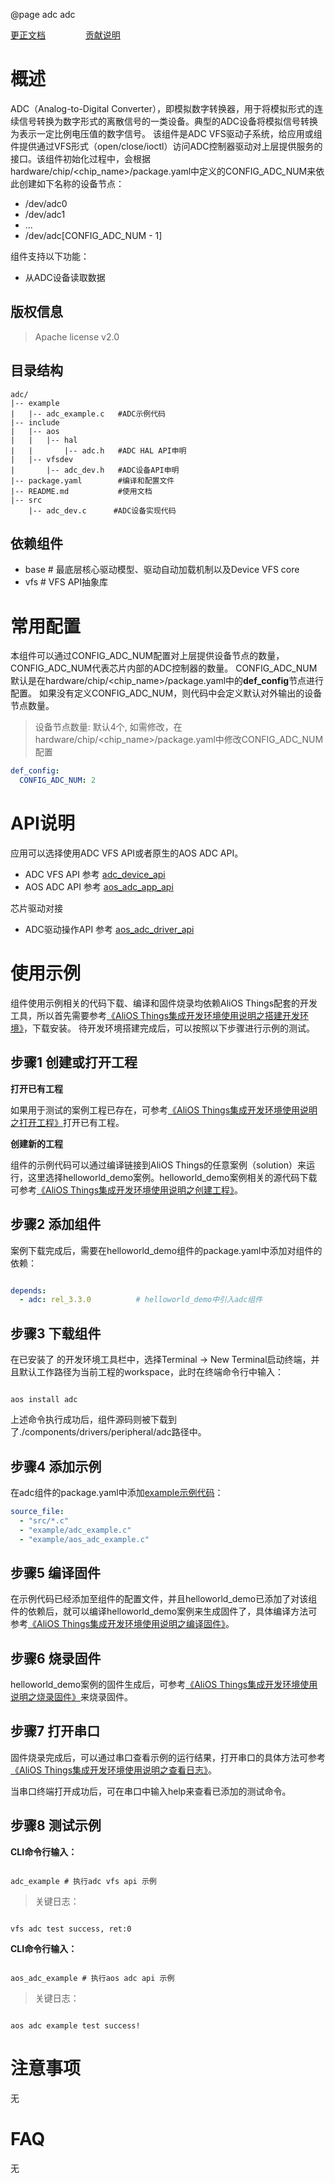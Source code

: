 @page adc adc

[更正文档](https://gitee.com/alios-things/adc/edit/rel_3.3.0/README.md) &emsp;&emsp;&emsp;&emsp; [贡献说明](https://help.aliyun.com/document_detail/302301.html)

# 概述
ADC（Analog-to-Digital Converter），即模拟数字转换器，用于将模拟形式的连续信号转换为数字形式的离散信号的一类设备。典型的ADC设备将模拟信号转换为表示一定比例电压值的数字信号。
该组件是ADC VFS驱动子系统，给应用或组件提供通过VFS形式（open/close/ioctl）访问ADC控制器驱动对上层提供服务的接口。该组件初始化过程中，会根据hardware/chip/<chip_name>/package.yaml中定义的CONFIG_ADC_NUM来依此创建如下名称的设备节点：
* /dev/adc0
* /dev/adc1
* ...
* /dev/adc[CONFIG_ADC_NUM - 1]

组件支持以下功能：
- 从ADC设备读取数据

## 版权信息
> Apache license v2.0

## 目录结构
```tree
adc/
|-- example
|   |-- adc_example.c   #ADC示例代码
|-- include
|   |-- aos
|   |   |-- hal
|   |       |-- adc.h   #ADC HAL API申明
|   |-- vfsdev
|       |-- adc_dev.h   #ADC设备API申明
|-- package.yaml        #编译和配置文件
|-- README.md           #使用文档
|-- src
    |-- adc_dev.c      #ADC设备实现代码
```

## 依赖组件
* base     # 最底层核心驱动模型、驱动自动加载机制以及Device VFS core
* vfs      # VFS API抽象库

# 常用配置
本组件可以通过CONFIG_ADC_NUM配置对上层提供设备节点的数量，CONFIG_ADC_NUM代表芯片内部的ADC控制器的数量。
CONFIG_ADC_NUM默认是在hardware/chip/<chip_name>/package.yaml中的**def_config**节点进行配置。
如果没有定义CONFIG_ADC_NUM，则代码中会定义默认对外输出的设备节点数量。
> 设备节点数量: 默认4个, 如需修改，在hardware/chip/<chip_name>/package.yaml中修改CONFIG_ADC_NUM配置
```yaml
def_config:
  CONFIG_ADC_NUM: 2
```

# API说明
应用可以选择使用ADC VFS API或者原生的AOS ADC API。

- ADC VFS API 参考 [adc_device_api](https://g.alicdn.com/alios-things-3.3/doc/group__adc__device__api.html)
- AOS ADC API 参考 [aos_adc_app_api](https://g.alicdn.com/alios-things-3.3/doc/group__aos__adc__app.html)

芯片驱动对接

- ADC驱动操作API 参考 [aos_adc_driver_api](https://g.alicdn.com/alios-things-3.3/doc/group__aos__adc__driver.html)

# 使用示例

组件使用示例相关的代码下载、编译和固件烧录均依赖AliOS Things配套的开发工具，所以首先需要参考[《AliOS Things集成开发环境使用说明之搭建开发环境》](https://help.aliyun.com/document_detail/302378.html)，下载安装。
待开发环境搭建完成后，可以按照以下步骤进行示例的测试。

## 步骤1 创建或打开工程

**打开已有工程**

如果用于测试的案例工程已存在，可参考[《AliOS Things集成开发环境使用说明之打开工程》](https://help.aliyun.com/document_detail/302381.html)打开已有工程。

**创建新的工程**

组件的示例代码可以通过编译链接到AliOS Things的任意案例（solution）来运行，这里选择helloworld_demo案例。helloworld_demo案例相关的源代码下载可参考[《AliOS Things集成开发环境使用说明之创建工程》](https://help.aliyun.com/document_detail/302379.html)。

## 步骤2 添加组件

案例下载完成后，需要在helloworld_demo组件的package.yaml中添加对组件的依赖：

```yaml

depends:
  - adc: rel_3.3.0          # helloworld_demo中引入adc组件

```

## 步骤3 下载组件

在已安装了  的开发环境工具栏中，选择Terminal -> New Terminal启动终端，并且默认工作路径为当前工程的workspace，此时在终端命令行中输入：

```shell

aos install adc

```

上述命令执行成功后，组件源码则被下载到了./components/drivers/peripheral/adc路径中。

## 步骤4 添加示例

在adc组件的package.yaml中添加[example示例代码](https://gitee.com/alios-things/adc/tree/rel_3.3.0/example)：

```yaml
source_file:
  - "src/*.c"
  - "example/adc_example.c"
  - "example/aos_adc_example.c"
```

## 步骤5 编译固件

在示例代码已经添加至组件的配置文件，并且helloworld_demo已添加了对该组件的依赖后，就可以编译helloworld_demo案例来生成固件了，具体编译方法可参考[《AliOS Things集成开发环境使用说明之编译固件》](https://help.aliyun.com/document_detail/302384.html)。

## 步骤6 烧录固件

helloworld_demo案例的固件生成后，可参考[《AliOS Things集成开发环境使用说明之烧录固件》](https://help.aliyun.com/document_detail/302383.html)来烧录固件。

## 步骤7 打开串口

固件烧录完成后，可以通过串口查看示例的运行结果，打开串口的具体方法可参考[《AliOS Things集成开发环境使用说明之查看日志》](https://help.aliyun.com/document_detail/302382.html)。

当串口终端打开成功后，可在串口中输入help来查看已添加的测试命令。

## 步骤8 测试示例

**CLI命令行输入：**
```shell

adc_example # 执行adc vfs api 示例

```

> 关键日志：
```shell

vfs adc test success, ret:0

```

**CLI命令行输入：**
```shell

aos_adc_example # 执行aos adc api 示例

```

> 关键日志：
```shell

aos adc example test success!

```

# 注意事项
无

# FAQ
无
